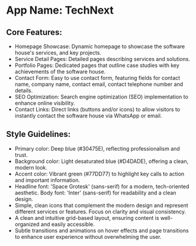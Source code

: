 # **App Name**: TechNext

## Core Features:

- Homepage Showcase: Dynamic homepage to showcase the software house's services, and key projects.
- Service Detail Pages: Detailed pages describing services and solutions.
- Portfolio Pages: Dedicated pages that outline case studies with key achievements of the software house.
- Contact Form: Easy to use contact form, featuring fields for contact name, company name, contact email, contact telephone number and details.
- SEO Optimization: Search engine optimization (SEO) implementation to enhance online visibility.
- Contact Links: Direct links (buttons and/or icons) to allow visitors to instantly contact the software house via WhatsApp or email.

## Style Guidelines:

- Primary color: Deep blue (#30475E), reflecting professionalism and trust.
- Background color: Light desaturated blue (#D4DADE), offering a clean, modern look.
- Accent color: Vibrant green (#77DD77) to highlight key calls to action and important information.
- Headline font: 'Space Grotesk' (sans-serif) for a modern, tech-oriented aesthetic. Body font: 'Inter' (sans-serif) for readability and a clean design.
- Simple, clean icons that complement the modern design and represent different services or features. Focus on clarity and visual consistency.
- A clean and intuitive grid-based layout, ensuring content is well-organized and easily accessible.
- Subtle transitions and animations on hover effects and page transitions to enhance user experience without overwhelming the user.